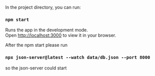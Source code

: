 In the project directory, you can run:

### `npm start`

Runs the app in the development mode.\
Open [http://localhost:3000](http://localhost:3000) to view it in your browser.

After the npm start please run
### `npx json-server@latest --watch data/db.json --port 8000` 

so the json-server could start
